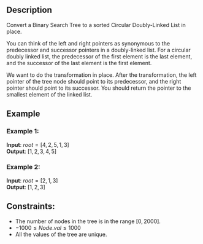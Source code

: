 ## Description
Convert a Binary Search Tree to a sorted Circular Doubly-Linked List in place.

You can think of the left and right pointers as synonymous to the predecessor and successor pointers in a doubly-linked list. For a circular doubly linked list, the predecessor of the first element is the last element, and the successor of the last element is the first element.

We want to do the transformation in place. After the transformation, the left pointer of the tree node should point to its predecessor, and the right pointer should point to its successor. You should return the pointer to the smallest element of the linked list.

## Example
### Example 1:
**Input**: $root = [4,2,5,1,3]$  
**Output**: $[1,2,3,4,5]$

### Example 2:
**Input**: $root = [2,1,3]$  
**Output**: $[1,2,3]$

## Constraints:
- The number of nodes in the tree is in the range $[0, 2000]$.
- $-1000 \leq Node.val \leq 1000$
- All the values of the tree are unique.